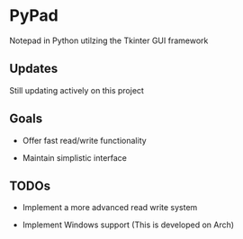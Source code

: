 # PyPad
Notepad in Python utilzing the Tkinter GUI framework


## Updates
Still updating actively on this project


## Goals
* Offer fast read/write functionality

* Maintain simplistic interface


## TODOs
* Implement a more advanced read write system

* Implement Windows support (This is developed on Arch)
